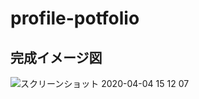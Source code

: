 # profile-potfolio
## 完成イメージ図
![スクリーンショット 2020-04-04 15 12 07](https://user-images.githubusercontent.com/61375806/78420158-958e1280-7687-11ea-8b75-5397e62f25d7.png)

